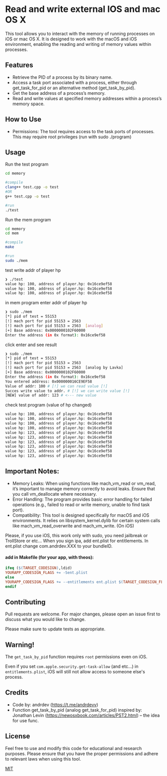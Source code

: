 # Read and write external IOS and mac OS X

This tool allows you to interact with the memory of running processes on iOS or mac OS X. It is designed to work with the macOS and iOS environment, enabling the reading and writing of memory values within processes.

## Features
- Retrieve the PID of a process by its binary name.
- Access a task port associated with a process, either through get_task_for_pid or an alternative method (get_task_by_pid).
- Get the base address of a process’s memory.
- Read and write values at specified memory addresses within a process’s memory space.


## How to Use

- Permissions: The tool requires access to the task ports of processes. This may require root privileges (run with sudo ./program)


## Usage

Run the test program
```bash
cd memory

#compile
clang++ test.cpp -o test
#OR
g++ test.cpp -o test

#run
./test
```

Run the mem program
```bash
cd memory
cd mem

#compile
make

#run
sudo ./mem
```


test write addr of player hp
```bash
❯ ./test
value hp: 100, address of player.hp: 0x16ce9ef58
value hp: 100, address of player.hp: 0x16ce9ef58
value hp: 100, address of player.hp: 0x16ce9ef58
```

in mem program enter addr of player hp
```bash
❯ sudo ./mem
[*] pid of test = 55153
[!] mach port for pid 55153 = 2563
[!] mach port for pid 55153 = 2563  [analog]
[+] Base address: 0x0000000102F60000
Enter the address (in 0x format): 0x16ce9ef58
```

click enter and see result
```bash
❯ sudo ./mem
[*] pid of test = 55153
[!] mach port for pid 55153 = 2563
[!] mach port for pid 55153 = 2563  [analog by Lavka]
[+] Base address: 0x0000000102F60000
Enter the address (in 0x format): 0x16ce9ef58
You entered address: 0x000000016CE9EF58
Value of addr: 100 # [!] we can read value [!]
Succes write value to addr. # [!] we can write value [!]
[NEW] value of addr: 123 # <--- new value
```

check test program (value of hp changed)
```bash
value hp: 100, address of player.hp: 0x16ce9ef58
value hp: 100, address of player.hp: 0x16ce9ef58
value hp: 100, address of player.hp: 0x16ce9ef58
value hp: 100, address of player.hp: 0x16ce9ef58
value hp: 123, address of player.hp: 0x16ce9ef58
value hp: 123, address of player.hp: 0x16ce9ef58
value hp: 123, address of player.hp: 0x16ce9ef58
value hp: 123, address of player.hp: 0x16ce9ef58
value hp: 123, address of player.hp: 0x16ce9ef58
value hp: 123, address of player.hp: 0x16ce9ef58
```

## Important Notes:

- Memory Leaks: When using functions like mach_vm_read or vm_read, it’s important to manage memory correctly to avoid leaks. Ensure that you call vm_deallocate where necessary.
- Error Handling: The program provides basic error handling for failed operations (e.g., failed to read or write memory, unable to find task port).
- Compatibility: This tool is designed specifically for macOS and iOS environments. It relies on libsystem_kernel.dylib for certain system calls like mach_vm_read_overwrite and mach_vm_write. (On iOS)

Please, if you use iOS, this work only with sudo, you need jailbreak or TrollStore or etc... When you sign ipa, add ent.plist for entitlements.
In ent.plist change com.andrdev.XXX to your bundleID.

#### add in Makefile (for your app, with theos): 
```Makefile
ifeq ($(TARGET_CODESIGN),ldid)
YOURAPP_CODESIGN_FLAGS += -Sent.plist
else
YOURAPP_CODESIGN_FLAGS += --entitlements ent.plist $(TARGET_CODESIGN_FLAGS)
endif
```



## Contributing

Pull requests are welcome. For major changes, please open an issue first
to discuss what you would like to change.

Please make sure to update tests as appropriate.

## Warning!

The `get_task_by_pid` function requires `root` permissions even on iOS.

Even if you set `com.apple.security.get-task-allow` (and etc...) in `entitlements.plist`, iOS will still not allow access to someone else's process.

## Credits

- Code by: andrdev (https://t.me/andrdevv)
- Function get_task_by_pid (analog get_task_for_pid) inspired by: Jonathan Levin (https://newosxbook.com/articles/PST2.html)  – the idea for use func.

## License
Feel free to use and modify this code for educational and research purposes. Please ensure that you have the proper permissions and adhere to relevant laws when using this tool.

[MIT](https://choosealicense.com/licenses/mit/)
